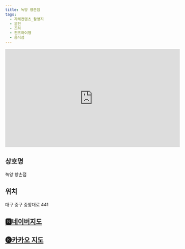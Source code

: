 ```yaml
---
title: 녹양 향촌점
tags:
  - 자체컨텐츠_촬영지
  - 윤진
  - 즈하
  - 진즈하여행
  - 음식점
---
```

<iframe width="560" height="315" src="https://www.youtube.com/embed/plWWli77fes?si=EXPhFhgezmHX-BcF" title="YouTube video player" frameborder="0" allow="accelerometer; autoplay; clipboard-write; encrypted-media; gyroscope; picture-in-picture; web-share" referrerpolicy="strict-origin-when-cross-origin" allowfullscreen></iframe>

## 상호명
녹양 향촌점

## 위치
대구 중구 중앙대로 441


## [🅽네이버지도](https://naver.me/xHgIsgh8)

## [🅚카카오 지도](https://place.map.kakao.com/25037322)